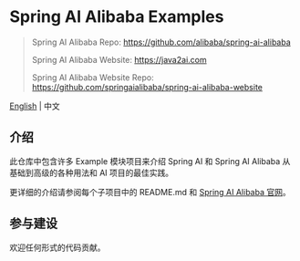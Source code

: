 # Spring AI Alibaba Examples

> Spring AI Alibaba Repo: https://github.com/alibaba/spring-ai-alibaba
>
> Spring AI Alibaba Website:  https://java2ai.com
>
> Spring AI Alibaba Website Repo: https://github.com/springaialibaba/spring-ai-alibaba-website

[English](./README-en.md) | 中文

## 介绍

此仓库中包含许多 Example 模块项目来介绍 Spring AI 和 Spring AI Alibaba 从基础到高级的各种用法和 AI 项目的最佳实践。

更详细的介绍请参阅每个子项目中的 README.md 和 [Spring AI Alibaba 官网](https://java2ai.com)。

## 参与建设

欢迎任何形式的代码贡献。
